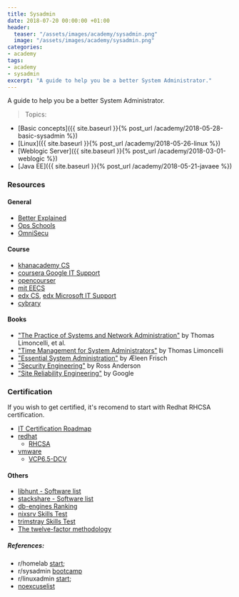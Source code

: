 ```yaml
---
title: Sysadmin
date: 2018-07-20 00:00:00 +01:00
header:
  teaser: "/assets/images/academy/sysadmin.png"
  image: "/assets/images/academy/sysadmin.png"
categories:
- academy
tags:
- academy
- sysadmin
excerpt: "A guide to help you be a better System Administrator."
---
```


A guide to help you be a better System Administrator.

> Topics:
* [Basic concepts]({{ site.baseurl }}{% post_url /academy/2018-05-28-basic-sysadmin %})
* [Linux]({{ site.baseurl }}{% post_url /academy/2018-05-26-linux %})
* [Weblogic Server]({{ site.baseurl }}{% post_url /academy/2018-03-01-weblogic %})
* [Java EE]({{ site.baseurl }}{% post_url /academy/2018-05-21-javaee %})

### Resources

#### General
* [Better Explained](https://betterexplained.com/archives/)
* [Ops Schools](http://www.opsschool.org/en/latest/)
* [OmniSecu](http://www.omnisecu.com/knowledge.php)

#### Course
* [khanacademy CS](https://www.khanacademy.org/computing/computer-science)
* [coursera Google IT Support](https://www.coursera.org/specializations/google-it-support)
* [opencourser](https://opencourser.com/)
* [mit EECS](https://ocw.mit.edu/courses/electrical-engineering-and-computer-science/)
* [edx CS](https://www.edx.org/course/subject/computer-science), [edx Microsoft IT Support](https://www.edx.org/microsoft-professional-program-it-support)
* [cybrary](https://www.cybrary.it/catalog/)

#### Books
* ["The Practice of Systems and Network Administration"](https://www.amazon.com/dp/0321919165/) by Thomas Limoncelli, et al.
* ["Time Management for System Administrators"](https://www.amazon.com/dp/0596007833/) by Thomas Limoncelli
* ["Essential System Administration"](https://www.amazon.com/dp/0596003439/) by Æleen Frisch
* ["Security Engineering"](http://www.cl.cam.ac.uk/~rja14/book.html) by Ross Anderson
* ["Site Reliability Engineering"](https://landing.google.com/sre/book/index.html) by Google

### Certification

If you wish to get certified, it's recomend to start with Redhat RHCSA certification.

* [IT Certification Roadmap](https://certification.comptia.org/docs/default-source/downloadablefiles/it-certification-roadmap.pdf)
* [redhat](https://www.redhat.com/en/services/certification/rhcsa)
  * [RHCSA]( https://www.redhat.com/en/files/resources/en-rhtr-ex200-rhel-6-exam-objectives-12244737.pdf)
* [vmware](https://mylearn.vmware.com/mgrreg/plan.cfm?plan=64779&ui=www_cert)
  * [VCP6.5-DCV]( https://mylearn.vmware.com/mgrReg/plan.cfm?plan=100942&ui=www_cert)

#### Others
  * [libhunt - Software list](https://sysadmin.libhunt.com/)
  * [stackshare - Software list](https://stackshare.io/)
  * [db-engines Ranking](https://db-engines.com/en/ranking)
  * [nixsrv Skills Test](https://docs.google.com/spreadsheets/d/1FBr20VIOePQH2aAH2a_6irvdB1NOTHZaD8U5e2MOMiw/pub?output=html)
  * [trimstray Skills Test](https://github.com/trimstray/test-your-sysadmin-skills)
  * [The twelve-factor methodology](https://12factor.net/)

##### References:
  * r/homelab [start](https://www.reddit.com/r/homelab/comments/3jfob4/new_to_homelabs_start_here/);
  * r/sysadmin [bootcamp](https://www.reddit.com/r/sysadmin/wiki/bootcamp)
  * r/linuxadmin [start](https://www.reddit.com/r/linuxadmin/comments/2s924h/how_did_you_get_your_start/cnnw1ma);
  * [noexcuselist](http://noexcuselist.com/)
